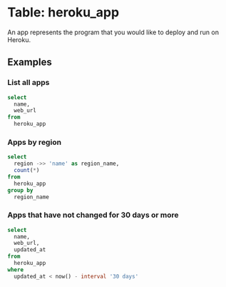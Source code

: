 # Table: heroku_app

An app represents the program that you would like to deploy and run on Heroku.

## Examples

### List all apps

```sql
select
  name,
  web_url
from
  heroku_app
```

### Apps by region

```sql
select
  region ->> 'name' as region_name,
  count(*)
from
  heroku_app
group by
  region_name
```

### Apps that have not changed for 30 days or more

```sql
select
  name,
  web_url,
  updated_at
from
  heroku_app
where
  updated_at < now() - interval '30 days'
```
